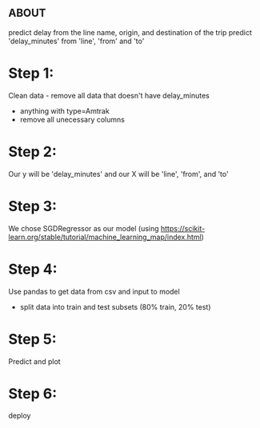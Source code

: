 ## ABOUT

predict delay from the line name, origin, and destination of the trip
predict 'delay_minutes' from 'line', 'from' and 'to'

# Step 1:

Clean data - remove all data that doesn't have delay_minutes

- anything with type=Amtrak
- remove all unecessary columns

# Step 2:

Our y will be 'delay_minutes' and our X will be 'line', 'from', and 'to'

# Step 3:

We chose SGDRegressor as our model (using https://scikit-learn.org/stable/tutorial/machine_learning_map/index.html)

# Step 4:

Use pandas to get data from csv and input to model

- split data into train and test subsets (80% train, 20% test)

# Step 5:

Predict and plot

# Step 6:

deploy
